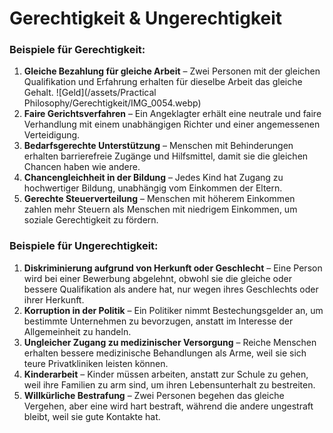 # Gerechtigkeit & Ungerechtigkeit

### **Beispiele für Gerechtigkeit:**
1. **Gleiche Bezahlung für gleiche Arbeit** – Zwei Personen mit der gleichen Qualifikation und Erfahrung erhalten für dieselbe Arbeit das gleiche Gehalt. ![Geld](/assets/Practical Philosophy/Gerechtigkeit/IMG_0054.webp)
2. **Faire Gerichtsverfahren** – Ein Angeklagter erhält eine neutrale und faire Verhandlung mit einem unabhängigen Richter und einer angemessenen Verteidigung.
3. **Bedarfsgerechte Unterstützung** – Menschen mit Behinderungen erhalten barrierefreie Zugänge und Hilfsmittel, damit sie die gleichen Chancen haben wie andere.
4. **Chancengleichheit in der Bildung** – Jedes Kind hat Zugang zu hochwertiger Bildung, unabhängig vom Einkommen der Eltern.
5. **Gerechte Steuerverteilung** – Menschen mit höherem Einkommen zahlen mehr Steuern als Menschen mit niedrigem Einkommen, um soziale Gerechtigkeit zu fördern.

### **Beispiele für Ungerechtigkeit:**
1. **Diskriminierung aufgrund von Herkunft oder Geschlecht** – Eine Person wird bei einer Bewerbung abgelehnt, obwohl sie die gleiche oder bessere Qualifikation als andere hat, nur wegen ihres Geschlechts oder ihrer Herkunft.
2. **Korruption in der Politik** – Ein Politiker nimmt Bestechungsgelder an, um bestimmte Unternehmen zu bevorzugen, anstatt im Interesse der Allgemeinheit zu handeln.
3. **Ungleicher Zugang zu medizinischer Versorgung** – Reiche Menschen erhalten bessere medizinische Behandlungen als Arme, weil sie sich teure Privatkliniken leisten können.
4. **Kinderarbeit** – Kinder müssen arbeiten, anstatt zur Schule zu gehen, weil ihre Familien zu arm sind, um ihren Lebensunterhalt zu bestreiten.
5. **Willkürliche Bestrafung** – Zwei Personen begehen das gleiche Vergehen, aber eine wird hart bestraft, während die andere ungestraft bleibt, weil sie gute Kontakte hat.
